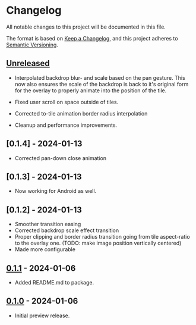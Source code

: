 # Changelog

All notable changes to this project will be documented in this file.

The format is based on [Keep a Changelog](https://keepachangelog.com/en/1.0.0/),
and this project adheres to [Semantic Versioning](https://semver.org/spec/v2.0.0.html).

## [Unreleased]

- Interpolated backdrop blur- and scale based on the pan gesture. This now also ensures the scale of the backdrop is back to it's original form for the overlay to properly animate into the position of the tile.

- Fixed user scroll on space outside of tiles.
- Corrected to-tile animation border radius interpolation
- Cleanup and performance improvements.

## [0.1.4] - 2024-01-13

- Corrected pan-down close animation

## [0.1.3] - 2024-01-13

- Now working for Android as well.

## [0.1.2] - 2024-01-13

- Smoother transition easing
- Corrected backdrop scale effect transition
- Proper clipping and border radius transition going from tile aspect-ratio to the overlay one. (TODO: make image position vertically centered)
- Made more configurable

## [0.1.1] - 2024-01-06

- Added README.md to package.

## [0.1.0] - 2024-01-06

- Initial preview release.

[unreleased]: https://github.com/laurens-lamberts/react-native-popout/compare/v0.1.1...HEAD
[0.1.1]: https://github.com/laurens-lamberts/react-native-popout/compare/v0.1.0...v0.1.1
[0.1.0]: https://github.com/laurens-lamberts/react-native-popout/releases/tag/v0.1.0
